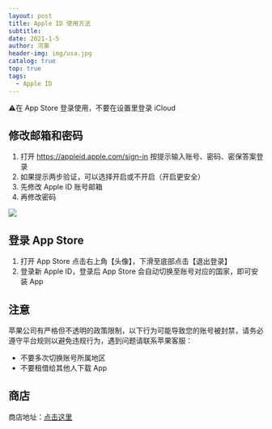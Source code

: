 ```yaml
---
layout: post
title: Apple ID 使用方法
subtitle: 
date: 2021-1-5
author: 河東
header-img: img/usa.jpg
catalog: true
top: true
tags:
  - Apple ID
---
```


⚠️在 App Store 登录使用，不要在设置里登录 iCloud

## 修改邮箱和密码

1. 打开 <https://appleid.apple.com/sign-in> 按提示输入账号、密码、密保答案登录
2. 如果提示两步验证，可以选择开启或不开启（开启更安全）
3. 先修改 Apple ID 账号邮箱
4. 再修改密码

![](https://i.imgur.com/oX6Uo8v.png)

## 登录 App Store

1. 打开 App Store 点击右上角【头像】，下滑至底部点击【退出登录】
2. 登录新 Apple ID，登录后 App Store 会自动切换至账号对应的国家，即可安装 App

## 注意

苹果公司有严格但不透明的政策限制，以下行为可能导致您的账号被封禁，请务必遵守平台规则以避免违规行为，遇到问题请联系苹果客服：

- 不要多次切换账号所属地区
- 不要租借给其他人下载 App

## 商店

商店地址：[点击这里](https://ssnhd.github.io/2023/03/19/store/)